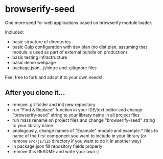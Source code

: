 browserify-seed
===============

One more seed for web applications based on browserify module loader.

Included:
 * basic structure of directories
 * basic Gulp configuration with dev plan (no dist plan, assuming that module is used as part of external bundle on production)
 * basic testing infractructure
 * basic demo webpage
 * package.json, .jshintrc and .gitignore files

Feel free to fork and adapt it to your own needs!


## After you clone it... ##
 * remove .git folder and init new repository
 * run "Find & Replace" function in your IDE/text editor and change "browserify-seed" string to your library name in all project files
 * run mass rename on project files and change "browserify-seed" string to your library name
 * analogously, change names of "Example" module and example.* files to name of the first component you want to include in your library (or remove `src/js/lib` directory if you want to do it in another way)
 * in package.json fill repository fields properly
 * remove this README and write your own :)

